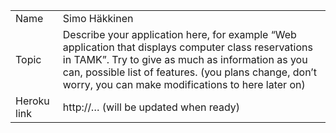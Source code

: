 |             |                                                                                                                                                                                                                                                                         |
| ----------- | ----------------------------------------------------------------------------------------------------------------------------------------------------------------------------------------------------------------------------------------------------------------------- |
| Name        | Simo Häkkinen                                                                                                                                                                                                                                                           |
| Topic       | Describe your application here, for example “Web application that displays computer class reservations in TAMK”. Try to give as much as information as you can, possible list of features. (you plans change, don’t worry, you can make modifications to here later on) |
| Heroku link | http://… (will be updated when ready)                                                                                                                                                                                                                                   |

